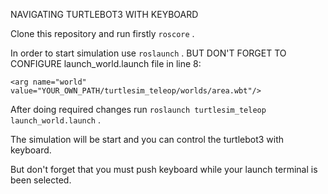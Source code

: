 NAVIGATING TURTLEBOT3 WITH KEYBOARD

Clone this repository and run firstly `roscore` . 

In order to start simulation use `roslaunch` . 
BUT DON'T FORGET TO CONFIGURE launch_world.launch file in line 8:

`<arg name="world" value="YOUR_OWN_PATH/turtlesim_teleop/worlds/area.wbt"/>`

After doing required changes run `roslaunch turtlesim_teleop launch_world.launch` .

The simulation will be start and you can control the turtlebot3 with keyboard.

But don't forget that you must push keyboard while your launch terminal is been selected.